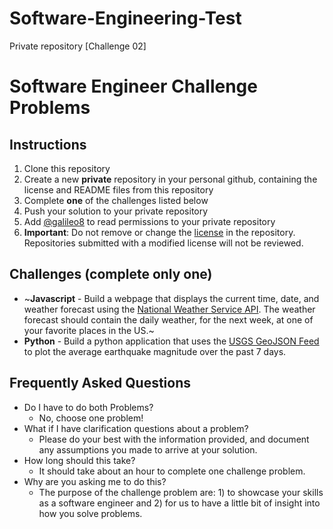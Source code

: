 # Software-Engineering-Test
Private repository [Challenge 02]

# Software Engineer Challenge Problems

## Instructions
1. Clone this repository
1. Create a new **private** repository in your personal github, containing the license and README files from this repository
1. Complete **one** of the challenges listed below
1. Push your solution to your private repository
1. Add [@galileo8](https://github.com/galileo8) to read permissions to your private repository
1. **Important**: Do not remove or change the [license](https://creativecommons.org/publicdomain/zero/1.0/) in the repository.  Repositories submitted with a modified license will not be reviewed.


## Challenges (complete only one)
- ~**Javascript** - Build a webpage that displays the current time, date, and weather forecast using the [National Weather Service API](https://www.weather.gov/documentation/services-web-api).  The weather forecast should contain the daily weather, for the next week, at one of your favorite places in the US.~ 
- **Python** - Build a python application that uses the [USGS GeoJSON Feed](https://earthquake.usgs.gov/earthquakes/feed/v1.0/geojson.php) to plot the average earthquake magnitude over the past 7 days.

## Frequently Asked Questions
- Do I have to do both Problems?
   - No, choose one problem!
- What if I have clarification questions about a problem?
   - Please do your best with the information provided, and document any assumptions you made to arrive at your solution.
- How long should this take?
   - It should take about an hour to complete one challenge problem.
- Why are you asking me to do this?
   - The purpose of the challenge problem are: 1) to showcase your skills as a software engineer and 2) for us to have a little bit of insight into how you solve problems.
